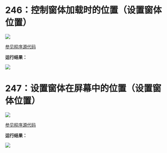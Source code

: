 # 246：控制窗体加载时的位置（设置窗体位置）

<img src="http://image.renkaigis.com/keepcoding/2018010301.png">

<a href="https://github.com/renkaigis/KeepCoding/tree/master/2018/01/03" target="_blank">参见程序源代码</a>

**运行结果：**

<img src="http://image.renkaigis.com/keepcoding/2018010302.png">

# 247：设置窗体在屏幕中的位置（设置窗体位置）

<img src="http://image.renkaigis.com/keepcoding/2018010303.png">

<a href="https://github.com/renkaigis/KeepCoding/tree/master/2018/01/03" target="_blank">参见程序源代码</a>

**运行结果：**

<img src="http://image.renkaigis.com/keepcoding/2018010304.png">

